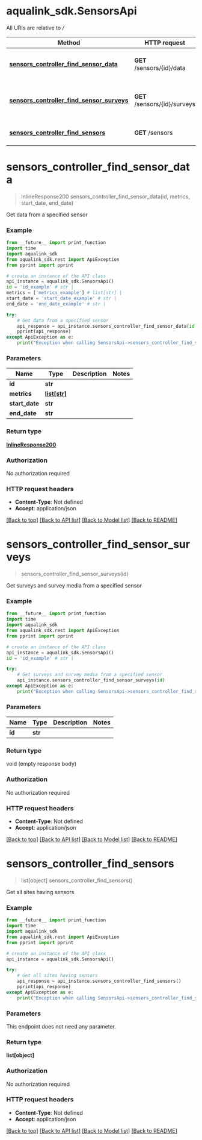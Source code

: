 # aqualink_sdk.SensorsApi

All URIs are relative to */*

Method | HTTP request | Description
------------- | ------------- | -------------
[**sensors_controller_find_sensor_data**](SensorsApi.md#sensors_controller_find_sensor_data) | **GET** /sensors/{id}/data | Get data from a specified sensor
[**sensors_controller_find_sensor_surveys**](SensorsApi.md#sensors_controller_find_sensor_surveys) | **GET** /sensors/{id}/surveys | Get surveys and survey media from a specified sensor
[**sensors_controller_find_sensors**](SensorsApi.md#sensors_controller_find_sensors) | **GET** /sensors | Get all sites having sensors

# **sensors_controller_find_sensor_data**
> InlineResponse200 sensors_controller_find_sensor_data(id, metrics, start_date, end_date)

Get data from a specified sensor

### Example
```python
from __future__ import print_function
import time
import aqualink_sdk
from aqualink_sdk.rest import ApiException
from pprint import pprint

# create an instance of the API class
api_instance = aqualink_sdk.SensorsApi()
id = 'id_example' # str | 
metrics = ['metrics_example'] # list[str] | 
start_date = 'start_date_example' # str | 
end_date = 'end_date_example' # str | 

try:
    # Get data from a specified sensor
    api_response = api_instance.sensors_controller_find_sensor_data(id, metrics, start_date, end_date)
    pprint(api_response)
except ApiException as e:
    print("Exception when calling SensorsApi->sensors_controller_find_sensor_data: %s\n" % e)
```

### Parameters

Name | Type | Description  | Notes
------------- | ------------- | ------------- | -------------
 **id** | **str**|  | 
 **metrics** | [**list[str]**](str.md)|  | 
 **start_date** | **str**|  | 
 **end_date** | **str**|  | 

### Return type

[**InlineResponse200**](InlineResponse200.md)

### Authorization

No authorization required

### HTTP request headers

 - **Content-Type**: Not defined
 - **Accept**: application/json

[[Back to top]](#) [[Back to API list]](../README.md#documentation-for-api-endpoints) [[Back to Model list]](../README.md#documentation-for-models) [[Back to README]](../README.md)

# **sensors_controller_find_sensor_surveys**
> sensors_controller_find_sensor_surveys(id)

Get surveys and survey media from a specified sensor

### Example
```python
from __future__ import print_function
import time
import aqualink_sdk
from aqualink_sdk.rest import ApiException
from pprint import pprint

# create an instance of the API class
api_instance = aqualink_sdk.SensorsApi()
id = 'id_example' # str | 

try:
    # Get surveys and survey media from a specified sensor
    api_instance.sensors_controller_find_sensor_surveys(id)
except ApiException as e:
    print("Exception when calling SensorsApi->sensors_controller_find_sensor_surveys: %s\n" % e)
```

### Parameters

Name | Type | Description  | Notes
------------- | ------------- | ------------- | -------------
 **id** | **str**|  | 

### Return type

void (empty response body)

### Authorization

No authorization required

### HTTP request headers

 - **Content-Type**: Not defined
 - **Accept**: application/json

[[Back to top]](#) [[Back to API list]](../README.md#documentation-for-api-endpoints) [[Back to Model list]](../README.md#documentation-for-models) [[Back to README]](../README.md)

# **sensors_controller_find_sensors**
> list[object] sensors_controller_find_sensors()

Get all sites having sensors

### Example
```python
from __future__ import print_function
import time
import aqualink_sdk
from aqualink_sdk.rest import ApiException
from pprint import pprint

# create an instance of the API class
api_instance = aqualink_sdk.SensorsApi()

try:
    # Get all sites having sensors
    api_response = api_instance.sensors_controller_find_sensors()
    pprint(api_response)
except ApiException as e:
    print("Exception when calling SensorsApi->sensors_controller_find_sensors: %s\n" % e)
```

### Parameters
This endpoint does not need any parameter.

### Return type

**list[object]**

### Authorization

No authorization required

### HTTP request headers

 - **Content-Type**: Not defined
 - **Accept**: application/json

[[Back to top]](#) [[Back to API list]](../README.md#documentation-for-api-endpoints) [[Back to Model list]](../README.md#documentation-for-models) [[Back to README]](../README.md)

